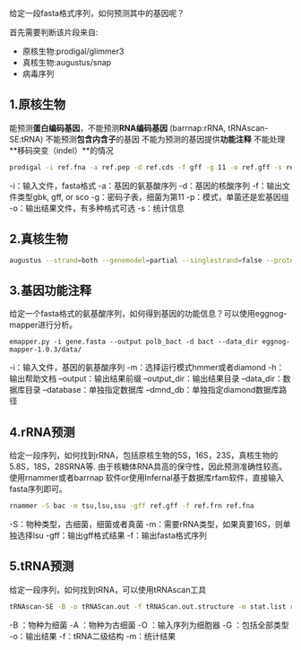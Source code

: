 给定一段fasta格式序列，如何预测其中的基因呢？

首先需要判断该片段来自:
- 原核生物:prodigal/glimmer3
- 真核生物:augustus/snap
- 病毒序列


## 1.原核生物

能预测**蛋白编码基因**，不能预测**RNA编码基因** (barrnap:rRNA, tRNAscan-SE:tRNA)
不能预测**包含内含子**的基因
不能为预测的基因提供**功能注释**
不能处理**移码突变（indel）**的情况


```bash
prodigal -i ref.fna -a ref.pep -d ref.cds -f gff -g 11 -o ref.gff -s ref.stat  >prodigal.log

```

-i：输入文件，fasta格式
-a：基因的氨基酸序列
-d：基因的核酸序列
-f：输出文件类型gbk, gff, or sco
-g：密码子表，细菌为第11
-p：模式，单菌还是宏基因组
-o：输出结果文件，有多种格式可选
-s：统计信息

## 2.真核生物

```bash
augustus --strand=both --genemodel=partial --singlestrand=false --protein=on --introns=on --start=on --stop=on --cds=on --codingseq=on --alternatives-from-evidence=true --gff3=on --UTR=on --outfile=out.gff --species=human HS04636.fa
```

## 3.基因功能注释
给定一个fasta格式的氨基酸序列，如何得到基因的功能信息？可以使用eggnog-mapper进行分析。

```
emapper.py -i gene.fasta --output polb_bact -d bact --data_dir eggnog-mapper-1.0.3/data/
```

-i：输入文件，基因的氨基酸序列
-m：选择运行模式hmmer或者diamond
-h：输出帮助文档
–output：输出结果前缀
–output_dir：输出结果目录
–data_dir：数据库目录
–database：单独指定数据库
–dmnd_db：单独指定diamond数据库路径

## 4.rRNA预测
给定一段序列，如何找到rRNA，包括原核生物的5S，16S，23S，真核生物的5.8S，18S，28SRNA等.
由于核糖体RNA具高的保守性，因此预测准确性较高。
使用rnammer或者barrnap 软件or使用Infernal基于数据库rfam软件，直接输入fasta序列即可。

```bash
rnammer -S bac -m tsu,lsu,ssu -gff ref.gff -f ref.frn ref.fna
```
-S：物种类型，古细菌，细菌或者真菌
-m：需要rRNA类型，如果真要16S，则单独选择lsu
-gff：输出gff格式结果
-f：输出fasta格式序列

## 5.tRNA预测
给定一段序列，如何找到tRNA，可以使用tRNAscan工具

```bash
tRNAscan-SE -B -o tRNAScan.out -f tRNAScan.out.structure -m stat.list ref.fna
```
-B ：物种为细菌
-A ：物种为古细菌
-O ：输入序列为细胞器
-G ：包括全部类型
-o：输出结果
-f：tRNA二级结构
-m：统计结果